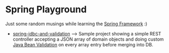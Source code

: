 # Spring Playground

Just some random musings while learning the [Spring Framework](https://spring.io/) :)

* [spring-jdbc-and-validation](spring-jdbc-and-validation)  --> Sample project showing a simple REST controller
  accepting a JSON array of domain objects and doing custom [Java Bean Validation](https://beanvalidation.org/) on every
  array entry before merging into DB.